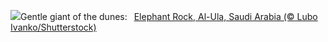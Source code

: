 ![](https://www.bing.com/th?id=OHR.ElephantRock_EN-US2340789308_UHD.jpg&w=1000)Gentle giant of the dunes:&nbsp;&ensp;[Elephant Rock, Al-Ula, Saudi Arabia (© Lubo Ivanko/Shutterstock)](https://www.bing.com/th?id=OHR.ElephantRock_EN-US2340789308_UHD.jpg)
<br><br/>
